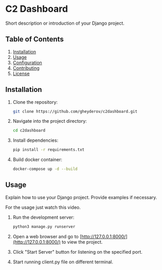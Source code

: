 # C2 Dashboard

Short description or introduction of your Django project.

## Table of Contents

1. [Installation](#installation)
2. [Usage](#usage)
3. [Configuration](#configuration)
4. [Contributing](#contributing)
5. [License](#license)

## Installation

1. Clone the repository:

    ```bash
    git clone https://github.com/gheyderov/c2dashboard.git
    ```

2. Navigate into the project directory:

    ```bash
    cd c2dashboard
    ```

3. Install dependencies:

    ```bash
    pip install -r requirements.txt
    ```

4. Build docker container:

    ```bash
    docker-compose up -d --build
    ```

## Usage

Explain how to use your Django project. Provide examples if necessary.

For the usage just watch this video. 

1. Run the development server:

    ```bash
    python3 manage.py runserver
    ```

2. Open a web browser and go to [http://127.0.0.1:8000/](http://127.0.0.1:8000/) to view the project.

3. Click "Start Server" button for listening on the specified port.

4. Start running client.py file on different terminal.
